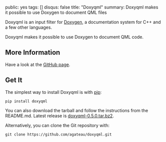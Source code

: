 public: yes
tags: []
disqus: false
title: "Doxyqml"
summary: Doxyqml makes it possible to use Doxygen to document QML files

Doxyqml is an input filter for [Doxygen](http://www.doxygen.org), a
documentation system for C++ and a few other languages.

Doxyqml makes it possible to use Doxygen to document QML code.

## More Information

Have a look at the [GitHub page][gh].

## Get It

The simplest way to install Doxyqml is with [pip][]:

    pip install doxyqml

You can also download the tarball and follow the instructions from the
README.md. Latest release is [doxyqml-0.5.0.tar.bz2][dl].

Alternatively, you can clone the Git repository with:

    git clone https://github.com/agateau/doxyqml.git

[dl]: https://github.com/agateau/doxyqml/releases/download/0.5.0/doxyqml-0.5.0.tar.bz2
[gh]: https://github.com/agateau/doxyqml
[pip]: http://www.pip-installer.org

